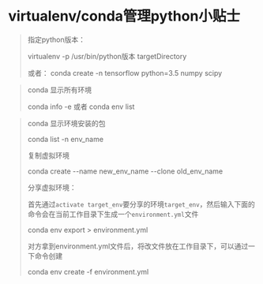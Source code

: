 # virtualenv/conda管理python小贴士

> 指定python版本：
>
> virtualenv  -p  /usr/bin/python版本  targetDirectory   
>
> 或者： conda  create -n  tensorflow python=3.5 numpy scipy



> conda 显示所有环境
>
> conda info -e  或者 conda env list



> conda 显示环境安装的包
>
> conda  list -n env_name
>
> 复制虚拟环境
>
> conda create --name new_env_name --clone old_env_name 
>
> 分享虚拟环境：
>
> 首先通过`activate target_env`要分享的环境`target_env`，然后输入下面的命令会在当前工作目录下生成一个`environment.yml`文件
>
> conda env export \> environment.yml
>
> 对方拿到environment.yml文件后，将改文件放在工作目录下，可以通过一下命令创建
>
> conda env create -f environment.yml